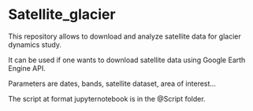 # Satellite_glacier
This repository allows to download and analyze satellite data for glacier dynamics study.


It can be used if one wants to download satellite data using Google Earth Engine API.

Parameters are dates, bands, satellite dataset, area of interest...


The script at format jupyternotebook is in the @Script folder.
